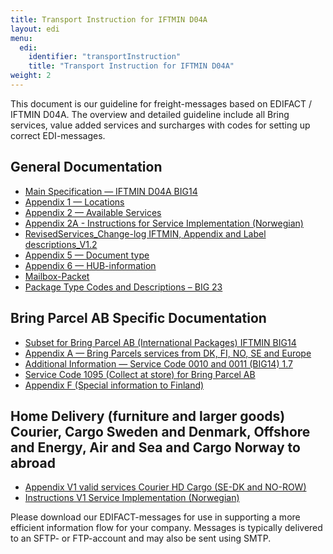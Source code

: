 ```yaml
---
title: Transport Instruction for IFTMIN D04A
layout: edi
menu:
  edi:
    identifier: "transportInstruction"
    title: "Transport Instruction for IFTMIN D04A"
weight: 2
---
```


This document is our guideline for freight-messages based on EDIFACT / IFTMIN D04A. The overview and detailed guideline include all Bring services, value added services and surcharges with codes for setting up correct EDI-messages.

## General Documentation

* [Main Specification — IFTMIN D04A BIG14](/files/IG_BIG14_1_5_2017-08-09.pdf)
* [Appendix 1 — Locations](/files/Appendix1_LocationsV1_2018.pdf)
* [Appendix 2 — Available Services](/files/RevisedServices_Appendix2_Posten_Bring_V1.2_1.pdf)
* [Appendix 2A - Instructions for Service Implementation (Norwegian)](/files/RevisedServices_Appendix2A_Posten_Bring_Specifications_V1.2_1.pdf)
* [RevisedServices\_Change-log IFTMIN, Appendix and Label descriptions\_V1.2](/files/RevisedServices_Change-log_IFTMIN,_Appendix_and_Label_descriptions_V1.2.pdf)
* [Appendix 5 — Document type](/files/BIG14_Appendix_5.pdf)
* [Appendix 6 — HUB-information](/files/BIG14_Appendix_6.pdf)
* [Mailbox-Packet](/files/Appendix_G_20240104_Nextversion.pdf)
* [Package Type Codes and Descriptions – BIG 23](</files/BIG23 Package Types_ver 1.0.xls>)

## Bring Parcel AB Specific Documentation

* [Subset for Bring Parcel AB (International Packages) IFTMIN BIG14](</files/BPI_Bring_Parcels_AB_subset BIG14_1_6.pdf>)
* [Appendix A — Bring Parcels services from DK, FI, NO, SE and Europe](/files/Appendix%20A%20release%20by%202024-06-10.pdf)
* [Additional Information — Service Code 0010 and 0011 (BIG14) 1.7](/files/Service%20Code%200010%20and%200011%20(BIG14)%201.7.pdf)
* [Service Code 1095 (Collect at store) for Bring Parcel AB](/files/Service_Code_1095_(BIG14)_1.0.pdf)
* [Appendix F (Special information to Finland)](/files/20200501%20Appendix%20F.pdf)

## Home Delivery (furniture and larger goods) Courier, Cargo Sweden and Denmark, Offshore and Energy, Air and Sea and Cargo Norway to abroad

* [Appendix V1 valid services Courier HD Cargo (SE-DK and NO-ROW)](/files/APPENDIX2_4-29-24_V1_CourierExpress-HomeDelivery-CargoSE-DK-and-CargoNO-Abroad.pdf)
* [Instructions V1 Service Implementation (Norwegian)](/files/Revisjon_Appendix2A_1-11-24_V1.pdf)

Please download our EDIFACT-messages for use in supporting a more efficient information flow for your company. Messages is typically delivered to an SFTP- or FTP-account and may also be sent using SMTP.
